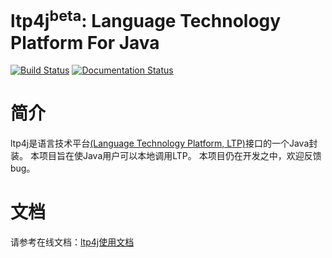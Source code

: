 ltp4j<sup>beta</sup>: Language Technology Platform For Java
============================================

[![Build Status](https://travis-ci.org/HIT-SCIR/ltp4j.svg?branch=integrate-test)](https://travis-ci.org/HIT-SCIR/ltp4j)
[![Documentation Status](https://readthedocs.org/projects/ltp/badge/?version=latest)](http://ltp4j.readthedocs.org/en/neoltp4j/?badge=neoltp4j)

# 简介

ltp4j是语言技术平台[(Language Technology Platform, LTP)](https://github.com/HIT-SCIR/ltp)接口的一个Java封装。
本项目旨在使Java用户可以本地调用LTP。
本项目仍在开发之中，欢迎反馈bug。

# 文档

请参考在线文档：[ltp4j使用文档](http://ltp4j.readthedocs.io)

